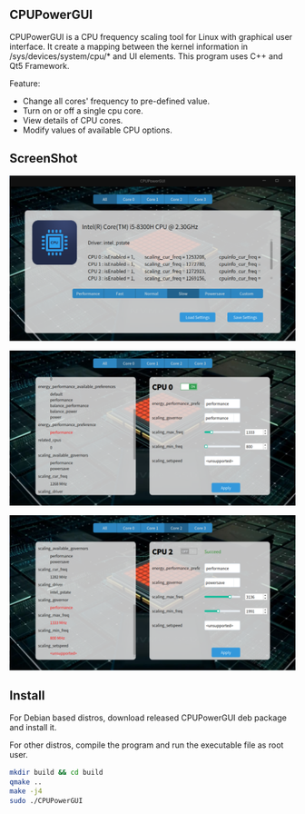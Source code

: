## CPUPowerGUI



CPUPowerGUI is a CPU frequency scaling tool for Linux with graphical user interface. It create a mapping between the kernel information in /sys/devices/system/cpu/* and UI elements.  This program uses C++ and Qt5 Framework.  



Feature:  

+ Change all cores' frequency to pre-defined value. 
+ Turn on or off a single cpu core.
+ View details of CPU cores.
+ Modify values of available CPU options.



## ScreenShot

![screenshot1](./pic/screenshot1.png)

![screenshot2](./pic/screenshot2.png)

![screenshot3](./pic/screenshot3.png)



## Install

For Debian based distros, download released CPUPowerGUI deb package and install it.   

For other distros, compile the program and run the executable file as root user.  

```bash
mkdir build && cd build
qmake ..
make -j4
sudo ./CPUPowerGUI
```

